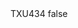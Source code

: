 <?xml version="1.0" encoding="UTF-8"?>
<CustomMetadata xmlns="http://soap.sforce.com/2006/04/metadata">
    <label>TXU434</label>
    <protected>false</protected>
</CustomMetadata>
